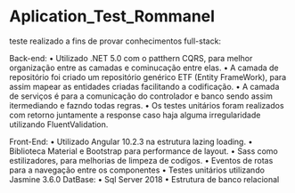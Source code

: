 # Aplication_Test_Rommanel
teste realizado a fins de provar conhecimentos full-stack:

Back-end:
	• Utilizado .NET 5.0 com o patthern CQRS, para melhor organização entre as camadas e cominucação entre elas.
	• A camada de repositório foi criado um repositório genérico ETF (Entity FrameWork), para assim mapear as entidades criadas facilitando a codificação.
	• A camada de serviços é para a comunicação do controlador e banco sendo assim itermediando e fazndo todas regras.
	• Os testes unitários foram realizados com retorno juntamente a response caso haja alguma irregularidade utilizando FluentValidation.

Front-End:
	• Utilizado Angular 10.2.3 na estrutura lazing loading.
	• Biblioteca Material e Bootstrap para performance de layout.
	• Sass como estilizadores, para melhorias de limpeza de codígos.
	• Eventos de rotas para a navegação entre os componentes
	• Testes unitários utilizando Jasmine 3.6.0
DatBase:
	• Sql Server 2018
	• Estrutura de banco relacional

